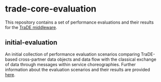 # trade-core-evaluation
This repository contains a set of performance evaluations and their results for the [TraDE middleware](https://github.com/traDE4chor/trade-core).

## initial-evaluation
An initial collection of performance evaluation scenarios comparing TraDE-based cross-partner data objects and data flow with the classical exchange of data through messages within service choreographies. Further information about the evaluation scenarios and their results are provided [here](initial-evaluation/README.md).
